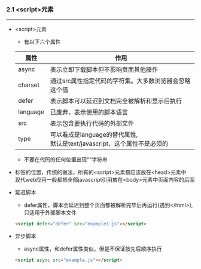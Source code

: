 ### 2.1 \<script>元素

---------------------

- \<script>元素
    - 有以下六个属性
    
    |属性|作用|
    |------|-------|
    |async|表示立即下载脚本但不影响页面其他操作|
    |charset|通过src属性指定代码的字符集。大多数浏览器会忽略这个值|
    |defer|表示脚本可以延迟到文档完全被解析和显示后执行|
    |language|已废弃，表示使用的脚本语言|
    |src|表示包含要执行代码的外部文件|
    |type|可以看成是language的替代属性,<br>默认是text/javascript，这个属性不是必须的|
    
    - 不要在代码的任何位置出现"</script>"字符串
    
- 标签的位置，传统的做法，所有的\<script>元素都应该放在\<head>元素中<br>
  现代web应用一般都把全部javascript引用放在\<body>元素中页面内容的后面
- 延迟脚本
    - defer属性，脚本会延迟到整个页面都被解析完毕后再运行(遇到\</html>),只适用于外部脚本文件
    ```html
    <script defer="defer" src="example1.js"></script>
    ```
- 异步脚本
    - async属性，和defer属性类似，但是不保证按先后顺序执行
    ```html
    <script async src="example.js"></script>
    ```